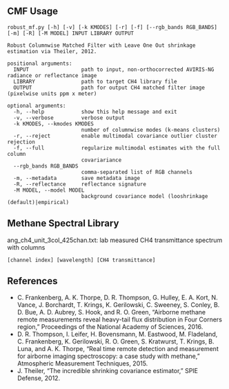 ## CMF Usage

```
robust_mf.py [-h] [-v] [-k KMODES] [-r] [-f] [--rgb_bands RGB_BANDS] [-m] [-R] [-M MODEL] INPUT LIBRARY OUTPUT

Robust Columnwise Matched Filter with Leave One Out shrinkage estimation via Theiler, 2012.

positional arguments:
  INPUT                 path to input, non-orthocorrected AVIRIS-NG radiance or reflectance image
  LIBRARY               path to target CH4 library file
  OUTPUT                path for output CH4 matched filter image (pixelwise units ppm x meter)

optional arguments:
  -h, --help            show this help message and exit
  -v, --verbose         verbose output
  -k KMODES, --kmodes KMODES
                        number of columnwise modes (k-means clusters)
  -r, --reject          enable multimodal covariance outlier cluster rejection
  -f, --full            regularize multimodal estimates with the full column
                        covariariance
  --rgb_bands RGB_BANDS
                        comma-separated list of RGB channels
  -m, --metadata        save metadata image
  -R, --reflectance     reflectance signature
  -M MODEL, --model MODEL
                        background covariance model (looshrinkage (default)|empirical)
```

## Methane Spectral Library

ang_ch4_unit_3col_425chan.txt: lab measured CH4 transmittance spectrum with columns 
```
[channel index] [wavelength] [CH4 transmittance]
```

## References
- C. Frankenberg, A. K. Thorpe, D. R. Thompson, G. Hulley, E. A. Kort, N. Vance, J. Borchardt, T. Krings, K. Gerilowski, C. Sweeney, S. Conley, B. D. Bue, A. D. Aubrey, S. Hook, and R. O. Green, “Airborne methane remote measurements reveal heavy-tail flux distribution in Four Corners region,” Proceedings of the National Academy of Sciences, 2016.
- D. R. Thompson, I. Leifer, H. Bovensmann, M. Eastwood, M. Fladeland, C. Frankenberg, K. Gerilowski, R. O. Green, S. Kratwurst, T. Krings, B. Luna, and A. K. Thorpe, “Real time remote detection and measurement for airborne imaging spectroscopy: a case study with methane,” Atmospheric Measurement Techniques, 2015.
- J. Theiler, “The incredible shrinking covariance estimator,” SPIE Defense, 2012.
